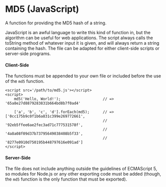 # MD5 (JavaScript)
A function for providing the MD5 hash of a string.

JavaScript is an awful language to write this kind of function in, but the algorithm can be useful for web applications. The script always calls the toString method of whatever input it is given, and will always return a string containing the hash. The file can be adapted for either client-side scripts or server-side programs.

#### Client-Side
The functions must be appended to your own file or included before the use of the `md5` function.
```
<script src='/path/to/md5.js'></script>
<script>
	md5('Hello, World!');					// => '65a8e27d8879283831b664bd8b7f0ad4'

	['a', 'b', 'c', 'd'].forEach(md5);		// => ['0cc175b9c0f1b6a831c399e269772661',
											//     '92eb5ffee6ae2fec3ad71c777531578f',
											//     '4a8a08f09d37b73795649038408b5f33',
											//     '8277e0910d750195b448797616e091ad']
</script>
```

#### Server-Side
The file does not include anything outside the guidelines of ECMAScript 5, so modules for Node.js or any other exporting code must be added (though, the `md5` function is the only function that must be exported).